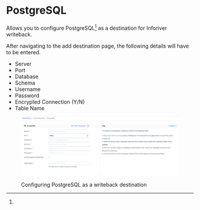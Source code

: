 # PostgreSQL

Allows you to configure PostgreSQL[^1] as a destination for Inforiver writeback.&#x20;

After navigating to the add destination page, the following details will have to be entered.&#x20;

* Server
* Port
* Database
* Schema
* Username
* Password
* Encrypted Connection (Y/N)
* Table Name

<figure><img src="../../../.gitbook/assets/Postgresql.png" alt=""><figcaption><p>Configuring PostgreSQL as a writeback destination</p></figcaption></figure>



[^1]: 
